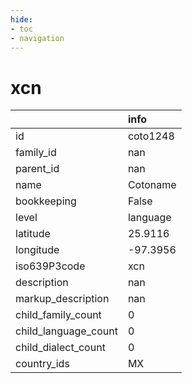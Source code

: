 ```yaml
---
hide:
- toc
- navigation
---
```

# xcn
|                      | info     |
|:---------------------|:---------|
| id                   | coto1248 |
| family_id            | nan      |
| parent_id            | nan      |
| name                 | Cotoname |
| bookkeeping          | False    |
| level                | language |
| latitude             | 25.9116  |
| longitude            | -97.3956 |
| iso639P3code         | xcn      |
| description          | nan      |
| markup_description   | nan      |
| child_family_count   | 0        |
| child_language_count | 0        |
| child_dialect_count  | 0        |
| country_ids          | MX       |
